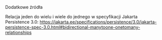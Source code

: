 Dodatkowe źródła

Relacja jeden do wielu i wiele do jednego w specyfikacji Jakarta Persistence 3.0: https://jakarta.ee/specifications/persistence/3.0/jakarta-persistence-spec-3.0.html#bidirectional-manytoone-onetomany-relationships
